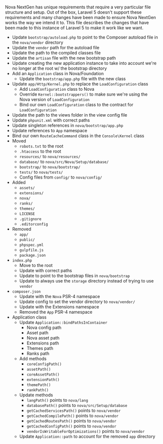 Nova NextGen has unique requirements that require a very particular file structure and setup. Out of the box, Laravel 5 doesn't support these requirements and many changes have been made to ensure Nova NextGen works the way we intend it to. This file describes the changes that have been made to this instance of Laravel 5 to make it work like we want.

- Update `bootstrap/autoload.php` to point to the Composer autoload file in the `nova/vendor` directory
- Update the `vendor` path for the autoload file
- Update the path to the compiled classes file
- Update the `artisan` file with the new bootstrap path
- Update creating the new application instance to take into account we're no longer at the root w/ the bootstrap directory
- Add an `Application` class in Nova/Foundation
	- Update the `bootstrap/app.php` file with the new class
- Update `app/Http/Kernel.php` to replace the `LoadConfiguration` class
	- Add `LoadConfiguration` class to Nova
	- Override `Kernel::bootstrappers()` to make sure we're using the Nova version of `LoadConfiguration`
	- Bind our own `LoadConfiguration` class to the contract for `LoadConfiguration`
- Update the path to the views folder in the view config file
- Update `phpunit.xml` with correct paths
- Update singleton references in `nova/bootstrap/app.php`
- Update references to `App` namespace
- Bind our own `RouteCacheCommand` class in the `Console\Kernel` class
- Moved
	- `robots.txt` to the root
	- `.htaccess` to the root
	- `resources/` to `nova/resources/`
	- `database/` to `nova/src/Nova/Setup/database/`
	- `bootstrap/` to `nova/bootstrap/`
	- `tests/` to `nova/tests/`
	- Config files from `config/` to `nova/config/`
- Added
	- `assets/`
	- `extensions/`
	- `nova/`
	- `ranks/`
	- `themes/`
	- `LICENSE`
	- `.gitignore`
	- `.editorconfig`
- Removed
	- `app/`
	- `public/`
	- `phpspec.yml`
	- `gulpfile.js`
	- `package.json`
- `index.php`
	- Move to the root
	- Update with correct paths
	- Update to point to the bootstrap files in `nova/bootstrap`
	- Update to always use the `storage` directory instead of trying to use `vendor`
- `composer.json`
	- Update with the `Nova` PSR-4 namespace
	- Update config to set the vendor directory to `nova/vendor/`
	- Update with the Extensions namespace
	- Removed the `App` PSR-4 namespace
- Application class
	- Update `Application::bindPathsInContainer`
		- Nova config path
		- Asset path
		- Nova asset path
		- Extensions path
		- Themes path
		- Ranks path
	- Add methods
		- `coreConfigPath()`
		- `assetPath()`
		- `coreAssetPath()`
		- `extensionPath()`
		- `themePath()`
		- `rankPath()`
	- Update methods
		- `langPath()` points to `nova/lang`
		- `databasePath()` points to `nova/src/Setup/database`
		- `getCachedServicesPath()` points to `nova/vendor`
		- `getCachedCompilePath()` points to `nova/vendor`
		- `getCachedRoutesPath()` points to `nova/vendor`
		- `getCachedConfigPath()` points to `nova/vendor`
		- `vendorIsWritableForOptimizations()` points to `nova/vendor`
	- Update `Application::path` to account for the removed `app` directory